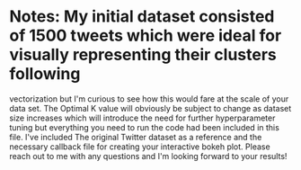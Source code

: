 # Notes:  My initial dataset consisted of 1500 tweets which were ideal for visually representing their clusters following 
vectorization but I'm curious to see how this would fare at the scale of your data set. The Optimal K value will obviously 
be subject to change as dataset size increases which will introduce the need for further hyperparameter tuning but everything 
you need to run the code had been included in this file. I've included The original Twitter dataset as a reference and the necessary 
callback file for creating your interactive bokeh plot. Please reach out to me with any questions and I'm looking forward to your results!
